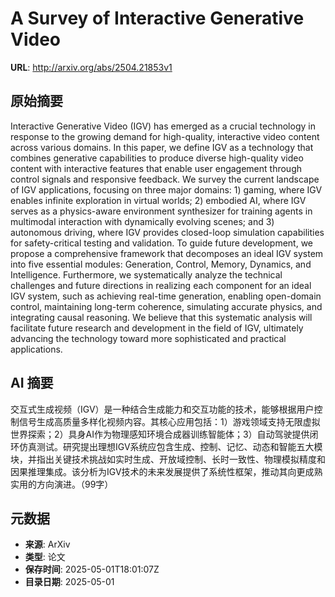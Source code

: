 # A Survey of Interactive Generative Video

**URL**: http://arxiv.org/abs/2504.21853v1

## 原始摘要

Interactive Generative Video (IGV) has emerged as a crucial technology in
response to the growing demand for high-quality, interactive video content
across various domains. In this paper, we define IGV as a technology that
combines generative capabilities to produce diverse high-quality video content
with interactive features that enable user engagement through control signals
and responsive feedback. We survey the current landscape of IGV applications,
focusing on three major domains: 1) gaming, where IGV enables infinite
exploration in virtual worlds; 2) embodied AI, where IGV serves as a
physics-aware environment synthesizer for training agents in multimodal
interaction with dynamically evolving scenes; and 3) autonomous driving, where
IGV provides closed-loop simulation capabilities for safety-critical testing
and validation. To guide future development, we propose a comprehensive
framework that decomposes an ideal IGV system into five essential modules:
Generation, Control, Memory, Dynamics, and Intelligence. Furthermore, we
systematically analyze the technical challenges and future directions in
realizing each component for an ideal IGV system, such as achieving real-time
generation, enabling open-domain control, maintaining long-term coherence,
simulating accurate physics, and integrating causal reasoning. We believe that
this systematic analysis will facilitate future research and development in the
field of IGV, ultimately advancing the technology toward more sophisticated and
practical applications.


## AI 摘要

交互式生成视频（IGV）是一种结合生成能力和交互功能的技术，能够根据用户控制信号生成高质量多样化视频内容。其核心应用包括：1）游戏领域支持无限虚拟世界探索；2）具身AI作为物理感知环境合成器训练智能体；3）自动驾驶提供闭环仿真测试。研究提出理想IGV系统应包含生成、控制、记忆、动态和智能五大模块，并指出关键技术挑战如实时生成、开放域控制、长时一致性、物理模拟精度和因果推理集成。该分析为IGV技术的未来发展提供了系统性框架，推动其向更成熟实用的方向演进。（99字）

## 元数据

- **来源**: ArXiv
- **类型**: 论文
- **保存时间**: 2025-05-01T18:01:07Z
- **目录日期**: 2025-05-01
